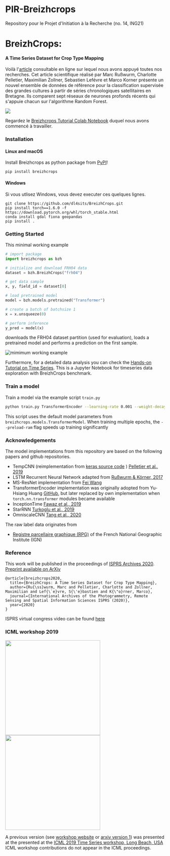 # PIR-Breizhcrops
Repository pour le Projet d'Initiation à la Recherche (no. 14, ING21)

# BreizhCrops:
#### A Time Series Dataset for Crop Type Mapping


Voilà l'[article](https://github.com/ar8n/PIR-Breizhcrops/blob/main/data/BREIZHCROPS%20-%20A%20TIME%20SERIES%20DATASET%20FOR%20CROP%20TYPE%20MAPPING.pdf) consultable en ligne sur lequel nous avons appuyé toutes nos recherches. Cet article scientifique réalisé par Marc Rußwurm, Charlotte Pelletier, Maximilian Zollner, Sebastien Lefévre et Marco Korner présente un nouvel ensemble de données de référence pour la classification supervisée des grandes cultures à partir de séries chronologiques satellitaires en Bretagne. Ils comparent sept réseaux de neurones profonds récents qui s'appuie chacun sur l'algorithme Random Forest. 


![](https://github.com/tum-lmf/breizhcrops/workflows/build-package/badge.svg)

Regardez le [Breizhcrops Tutorial Colab Notebook](https://colab.research.google.com/drive/1i0M_X5-ytFhF0NO-FjhKiqnraclSEIb0?usp=sharing) duquel nous avons commencé à travailler.

### Installation
#### Linux and macOS

Install Breizhcrops as python package from [PyPI](https://pypi.org/project/breizhcrops/)!
```
pip install breizhcrops
```

#### Windows

Si vous utlisez Windows, vous devez executer ces quelques lignes.
```
git clone https://github.com/dl4sits/BreizhCrops.git
pip install torch==1.6.0 -f https://download.pytorch.org/whl/torch_stable.html
conda install gdal fiona geopandas
pip install .
```

### Getting Started

This minimal working example
```python
# import package
import breizhcrops as bzh

# initialize and download FRH04 data
dataset = bzh.BreizhCrops("frh04")

# get data sample
x, y, field_id = dataset[0]

# load pretrained model
model = bzh.models.pretrained("Transformer")

# create a batch of batchsize 1
x = x.unsqueeze(0)

# perform inference
y_pred = model(x)
```
downloads the FRH04 dataset partition (used for evaluation), loads a pretrained model and performs a prediction on the first sample.


![mimimum working example](doc/breizhcrops_zsh_short.gif)


Furthermore, for a detailed data analysis you can check the [Hands-on Tutorial on Time Series](https://colab.research.google.com/drive/1i0M_X5-ytFhF0NO-FjhKiqnraclSEIb0?usp=sharing). This is a Jupyter Notebook for timeseries data exploration with BreizhCrops benchmark.

### Train a model

Train a model via the example script `train.py`
```bash
python train.py TransformerEncoder --learning-rate 0.001 --weight-decay 5e-08 --preload-ram
```

This script uses the default model parameters from `breizhcrops.models.TransformerModel`.
When training multiple epochs, the `--preload-ram` flag speeds up training significantly



### Acknowledgements

The model implementations from this repository are based on the following papers and github repositories.

* TempCNN (reimplementation from [keras source code](https://github.com/charlotte-pel/igarss2019-dl4sits) ) [Pelletier et al., 2019](https://www.mdpi.com/2072-4292/11/5/523)
* LSTM Recurrent Neural Network adapted from [Rußwurm & Körner, 2017](http://openaccess.thecvf.com/content_cvpr_2017_workshops/w18/html/Russwurm_Temporal_Vegetation_Modelling_CVPR_2017_paper.html)
* MS-ResNet implementation from [Fei Wang](https://github.com/geekfeiw/Multi-Scale-1D-ResNet)
* TransformerEncoder implementation was originally adopted from Yu-Hsiang Huang [GitHub](https://github.com/jadore801120/attention-is-all-you-need-pytorch), but later replaced by own implementation when `torch.nn.transformer` modules became available
* InceptionTime [Fawaz et al., 2019](https://arxiv.org/abs/1909.04939)
* StarRNN [Turkoglu et al., 2019](https://arxiv.org/abs/1911.11033)
* OmniscaleCNN [Tang et al., 2020](https://arxiv.org/abs/2002.10061)

The raw label data originates from  
* [Registre parcellaire graphique (RPG)](https://www.data.gouv.fr/fr/datasets/registre-parcellaire-graphique-rpg-contours-des-parcelles-et-ilots-culturaux-et-leur-groupe-de-cultures-majoritaire/) of the French National Geographic Institute (IGN)

### Reference

This work will be published in the proceedings of [ISPRS Archives 2020](https://www.int-arch-photogramm-remote-sens-spatial-inf-sci.net/XLIII-B2-2020/1545/2020/isprs-archives-XLIII-B2-2020-1545-2020.pdf). [Preprint available on ArXiv](https://arxiv.org/abs/1905.11893)
```
@article{breizhcrops2020,
  title={BreizhCrops: A Time Series Dataset for Crop Type Mapping},
  author={Ru{\ss}wurm, Marc and Pelletier, Charlotte and Zollner, Maximilian and Lef{\`e}vre, S{\'e}bastien and K{\"o}rner, Marco},
  journal={International Archives of the Photogrammetry, Remote Sensing and Spatial Information Sciences ISPRS (2020)},
  year={2020}
}
```

ISPRS virtual congress video can be found [here](http://isprs.stream-up.tv/media-221-breizhcrops-a-time-series-dataset-for-crop-type-mapping)

### ICML workshop 2019

<a href=https://arxiv.org/abs/1905.11893><img height=300px src=doc/paper.png /></a>
<a href="doc/poster.pdf"><img height=300px src=doc/poster.png /></a>

A previous version (see [workshop website](http://roseyu.com/time-series-workshop/submissions/2019/timeseries-ICML19_paper_34.pdf) or [arxiv version 1](https://arxiv.org/abs/1905.11893v1)) was presented at the
 presented at the [ICML 2019 Time Series workshop, Long Beach, USA](http://roseyu.com/time-series-workshop/)
ICML workshop contributions do not appear in the ICML proceedings.
